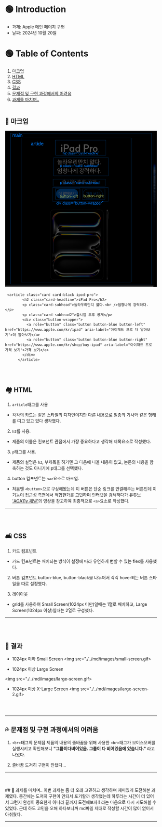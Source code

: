 # 🟢 Introduction

- 과제: Apple 메인 페이지 구현
- 날짜: 2024년 10월 20일

# 🟢 Table of Contents

1. [마크업](#-마크업)
2. [HTML](#-html에-대하여)
3. [CSS](#-css-설명)
4. [결과](#-결과)
5. [문제점 및 구현 과정에서의 어려움](#-문제점-및-구현-과정에서의-어려움)
6. [과제를 마치며..](#-과제를-마치며)
   <br />
   <br />

## 🧐 마크업

![마크업](./../md/images/apple-markup.jpg)
<br>

```
 <article class="card card-black ipod-pro">
        <h2 class="card-headline">iPad Pro</h2>
        <p class="card-subhead">놀라우리만치 얇다.<br />엄청나게 강력하다.</p>
        <p class="card-subhead2">출시일 추후 공개</p>
        <div class="button-wrapper">
          <a role="button" class="button button-blue button-left" href="https://www.apple.com/kr/ipad" aria-label="아이패드 프로 더 알아보기">더 알아보기</a>
          <a role="button" class="button button-blue button-right" href="https://www.apple.com/kr/shop/buy-ipad" aria-label="아이패드 프로 가격 보기">가격 보기</a>
        </div>
      </article>
```

<br><br>

## 🏘️ HTML

1. `article`태그를 사용

- 각각의 카드는 같은 스타일의 디자인이지만 다른 내용으로 일종의 기사와 같은 형태를 띠고 있고 있다 생각했다.

2. `h2`를 사용.

- 제품의 이름은 컨포넌트 관점에서 가장 중요하다고 생각해 제목요소로 작성했다.

3. `p`태그를 사용.

- 제품의 설명은 `h3`, 부제목을 하기엔 그 다음에 나올 내용이 없고, 본문의 내용을 함축하는 것도 아니기에 p태그를 선택했다.

4. button 컴포넌트는 `<a>`요소로 마크업.

- 처음엔 `<button>`으로 구상해봤는데 이 버튼은 단순 링크를 연결해주는 버튼인데 이 기능이 접근성 측면에서 적합한가를 고민하며 인터넷을 검색하다가 유튜브 ['AOA11y 채널'](https://www.youtube.com/watch?v=dhsr2LGTA-s)의 영상을 참고하여 최종적으로 `<a>`요소로 작성했다.

---

<br />
<br />

## 🛋️ CSS

1. 카드 컴포넌트

- 카드 컨포넌트는 배치되는 방식이 설정에 따라 유연하게 변할 수 있는 flex를 사용했다.

2. 버튼 컴포넌트
   button-blue, button-black을 나누어서 각각 hover되는 버튼 스타일을 따로 설정했다.

3. 레이아웃

- grid를 사용하여 Small Screen(1024px 미만)일때는 1열로 배치하고, Large Screen(1024px 이상)일때는 2열로 구성했다.

---

<br />
<br />

## 🌈 결과

- 1024px 이하 Small Screen
  <img src="./../md/images/small-screen.gif>

- 1024px 이상 Large Screen

<img src="./../md/images/large-screen.gif>

- 1024px 이상 X-Large Screen
<img src="./../md/images/large-screen-2.gif>

  <br />
  <br />

---

## 💦 문제점 및 구현 과정에서의 어려움

1. `<br>`태그의 문제점
   제품의 내용의 줄바꿈을 위해 사용한 `<br>`태그가 보이스오버를 실행시키고 확인해보니 **"그룹이다비어있음. 그룹이 다 비어있음에 있습니다."** 라고 나왔다.

2. 줄바꿈
   도저히 구현이 안됐다...

---

<br />
<br />
## 🙂 과제를 마치며..
이번 과제는 좀 더 오래 고민하고 생각하며 재미있게 도전해본 과제였다. 중간에는 도저히 구현이 안되서 포기할까 생각했는데 하루라는 시간이 더 있어서 그런지 완성이 중요한게 아니라 끝까지 도전해보자!! 라는 마음으로 다시 시도해볼 수 있었다. 근데 하도 고민을 오해 하다보니까 md파일 제대로 작성할 시간이 많이 없어서 아쉬웠다.

---

<br />
<br />
